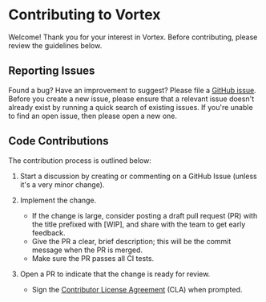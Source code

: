 # Contributing to Vortex

Welcome! Thank you for your interest in Vortex. Before contributing, please
review the guidelines below.

## Reporting Issues

Found a bug? Have an improvement to suggest? Please file a
[GitHub issue](https://github.com/spiraldb/vortex/issues).
Before you create a new issue, please ensure that a relevant issue doesn't
already exist by running a quick search of existing issues.
If you're unable to find an open issue, then please open a new one.

## Code Contributions

The contribution process is outlined below:

1. Start a discussion by creating or commenting on a GitHub Issue (unless it's a very minor change).

2. Implement the change.
    * If the change is large, consider posting a draft pull request (PR)
      with the title prefixed with [WIP], and share with the team to get early feedback.
    * Give the PR a clear, brief description; this will be the commit message
      when the PR is merged.
    * Make sure the PR passes all CI tests.

3. Open a PR to indicate that the change is ready for review.
    * Sign the [Contributor License Agreement](https://gist.github.com/lwwmanning/e246ddd906c18ffb79bfef61a888b080) (CLA) when prompted. 


